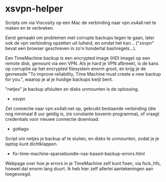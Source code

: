 # xsvpn-helper

Scripts om via Viscosity op een Mac de verbinding naar vpn.xs4all.net te maken
en te verbreken.

Eerst gemaakt om problemen met corrupte backups tegen te gaan, later ook de vpn verbinding
opzetten uit luiheid, en omdat het kan... ("xsvpn" bevat een browser geschreven in zo'n
hondertal bashregels...).

Een TimeMachine backup is een encrypted image (HDI image) op een remote disk, gemount via
een VPN. Als je hard je VPN afbreekt, is de kans op corruptie op het encrypted filesystem
enorm groot, en krijg je de gevreesde "To improve reliability, Time Machine must create a new
backup for you.", waarop je al je huidige backups kwijt bent.

"netjes" je backup afsluiten en disks unmounten is de oplossing.

* xsvpn

Zet connectie naar vpn.xs4all.net op, gebruikt bestaande verbinding (die nog minimaal
8 uur geldig is, zie constante bovenin programma), of vraagt credentials voor nieuwe
connectie download.

* gottago

Script om netjes je backup af te sluiten, en disks te unmounten, zodat je je laptop
kunt dichtklappen.

* fix-time-machine-sparsebundle-nas-based-backup-errors.html

Webpage over hoe je errors in je TimeMachine zelf kunt fixen, via fsck\_hfs, hoewel
dat enorm lang duurt. Ik heb hier zelf allerlei aantekeningen aan toegevoegd.

